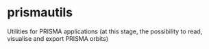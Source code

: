 # prismautils
Utilities for PRISMA applications
(at this stage, the possibility to read, visualise and export PRISMA orbits)